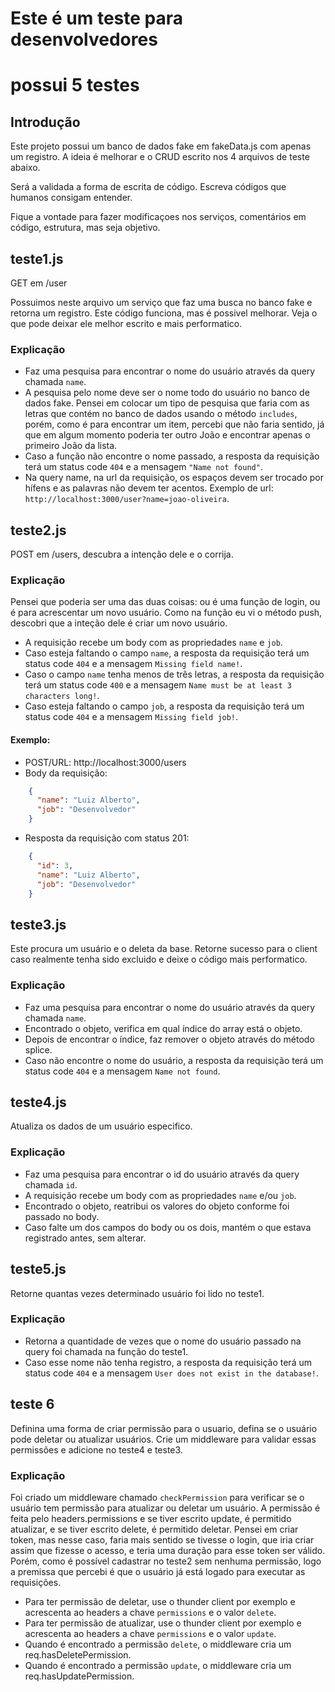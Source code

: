 # Este é um teste para desenvolvedores

# possui 5 testes

## Introdução

Este projeto possui um banco de dados fake em fakeData.js com apenas um registro.
A ideia é melhorar e o CRUD escrito nos 4 arquivos de teste abaixo.

Será a validada a forma de escrita de código.
Escreva códigos que humanos consigam entender.

Fique a vontade para fazer modificaçoes nos serviços, comentários em código, estrutura, mas seja objetivo.

## teste1.js

GET em /user 

Possuimos neste arquivo um serviço que faz uma busca no banco fake e retorna um registro.
Este código funciona, mas é possivel melhorar.
Veja o que pode deixar ele melhor escrito e mais performatico.

### Explicação

* Faz uma pesquisa para encontrar o nome do usuário através da query chamada `name`.
* A pesquisa pelo nome deve ser o nome todo do usuário no banco de dados fake. Pensei em colocar um tipo de pesquisa que faria com as letras que contém no banco de dados usando o método `includes`, porém, como é para encontrar um item, percebi que não faria sentido, já que em algum momento poderia ter outro João e encontrar apenas o primeiro João da lista.
* Caso a função não encontre o nome passado, a resposta da requisição terá um status code `404` e a mensagem `"Name not found"`.
* Na query name, na url da requisição, os espaços devem ser trocado por hífens e as palavras não devem ter acentos. Exemplo de url: `http://localhost:3000/user?name=joao-oliveira`.

## teste2.js

POST em /users, descubra a intenção dele e o corrija.

### Explicação

Pensei que poderia ser uma das duas coisas: ou é uma função de login, ou é para acrescentar um novo usuário. Como na função eu vi o método push, descobri que a inteção dele é criar um novo usuário. 

* A requisição recebe um body com as propriedades `name` e `job`.
* Caso esteja faltando o campo `name`, a resposta da requisição terá um status code `404` e a mensagem `Missing field name!`.
* Caso o campo `name` tenha menos de três letras, a resposta da requisição terá um status code `400` e a mensagem `Name must be at least 3 characters long!`.
* Caso esteja faltando o campo `job`, a resposta da requisição terá um status code `404` e a mensagem `Missing field job!`.

#### Exemplo:

* POST/URL: http://localhost:3000/users
* Body da requisição:

~~~json
    {
      "name": "Luiz Alberto",
      "job": "Desenvolvedor"
    }
~~~

* Resposta da requisição com status 201:

~~~json
    {
      "id": 3,
      "name": "Luiz Alberto",
      "job": "Desenvolvedor"
    }
~~~

## teste3.js

Este procura um usuário e o deleta da base.
Retorne sucesso para o client caso realmente tenha sido excluido e deixe o código mais performatico.

### Explicação

* Faz uma pesquisa para encontrar o nome do usuário através da query chamada `name`.
* Encontrado o objeto, verifica em qual índice do array está o objeto.
* Depois de encontrar o índice, faz remover o objeto através do método splice.
* Caso não encontre o nome do usuário, a resposta da requisição terá um status code `404` e a mensagem `Name not found`.

## teste4.js

Atualiza os dados de um usuário especifico.

### Explicação

* Faz uma pesquisa para encontrar o id do usuário através da query chamada `id`.
* A requisição recebe um body com as propriedades `name` e/ou `job`.
* Encontrado o objeto, reatribui os valores do objeto conforme foi passado no body.
* Caso falte um dos campos do body ou os dois, mantém o que estava registrado antes, sem alterar.

## teste5.js

Retorne quantas vezes determinado usuário foi lido no teste1.

### Explicação

* Retorna a quantidade de vezes que o nome do usuário passado na query foi chamada na função do teste1.
* Caso esse nome não tenha registro, a resposta da requisição terá um status code `404` e a mensagem `User does not exist in the database!`.

## teste 6

Definina uma forma de criar permissão para o usuario, defina se o usuário pode deletar ou atualizar usuários. Crie um middleware para validar essas permissões e adicione no teste4 e teste3.

### Explicação

Foi criado um middleware chamado `checkPermission` para verificar se o usuário tem permissão para atualizar ou deletar um usuário. A permissão é feita pelo headers.permissions e se tiver escrito update, é permitido atualizar, e se tiver escrito delete, é permitido deletar. Pensei em criar token, mas nesse caso, faria mais sentido se tivesse o login, que iria criar assim que fizesse o acesso, e teria uma duração para esse token ser válido. Porém, como é possível cadastrar no teste2 sem nenhuma permissão, logo a premissa que percebi é que o usuário já está logado para executar as requisições.

* Para ter permissão de deletar, use o thunder client por exemplo e acrescenta ao headers a chave `permissions` e o valor `delete`.
* Para ter permissão de atualizar, use o thunder client por exemplo e acrescenta ao headers a chave `permissions` e o valor `update`.
* Quando é encontrado a permissão `delete`, o middleware cria um req.hasDeletePermission.
* Quando é encontrado a permissão `update`, o middleware cria um req.hasUpdatePermission.

